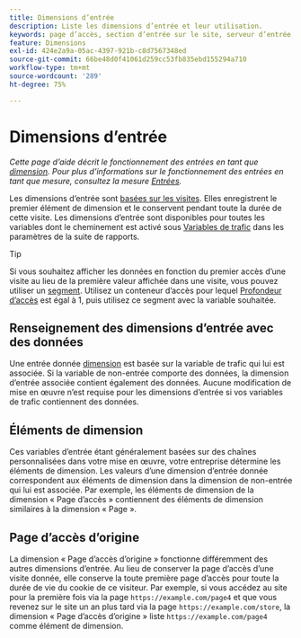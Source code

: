 ```yaml
---
title: Dimensions d’entrée
description: Liste les dimensions d’entrée et leur utilisation.
keywords: page d’accès, section d’entrée sur le site, serveur d’entrée, Custom Insight d’entrée
feature: Dimensions
exl-id: 424e2a9a-05ac-4397-921b-c8d7567348ed
source-git-commit: 66be48d0f41061d259cc53fb835ebd155294a710
workflow-type: tm+mt
source-wordcount: '289'
ht-degree: 75%

---
```


# Dimensions d’entrée

*Cette page d’aide décrit le fonctionnement des entrées en tant que [dimension](overview.md). Pour plus d’informations sur le fonctionnement des entrées en tant que mesure, consultez la mesure [Entrées](../metrics/entries.md).*

Les dimensions d’entrée sont [basées sur les visites](../metrics/visits.md). Elles enregistrent le premier élément de dimension et le conservent pendant toute la durée de cette visite. Les dimensions d’entrée sont disponibles pour toutes les variables dont le cheminement est activé sous [Variables de trafic](/help/admin/admin/c-manage-report-suites/c-edit-report-suites/c-traffic-variables/traffic-var.md) dans les paramètres de la suite de rapports.

>[!TIP]
>Si vous souhaitez afficher les données en fonction du premier accès d’une visite au lieu de la première valeur affichée dans une visite, vous pouvez utiliser un [segment](/help/components/segmentation/seg-overview.md). Utilisez un conteneur d’accès pour lequel [Profondeur d’accès](hit-depth.md) est égal à 1, puis utilisez ce segment avec la variable souhaitée.

## Renseignement des dimensions d’entrée avec des données

Une entrée donnée [dimension](overview.md) est basée sur la variable de trafic qui lui est associée. Si la variable de non-entrée comporte des données, la dimension d’entrée associée contient également des données. Aucune modification de mise en œuvre n’est requise pour les dimensions d’entrée si vos variables de trafic contiennent des données.

## Éléments de dimension

Ces variables d’entrée étant généralement basées sur des chaînes personnalisées dans votre mise en œuvre, votre entreprise détermine les éléments de dimension. Les valeurs d’une dimension d’entrée donnée correspondent aux éléments de dimension dans la dimension de non-entrée qui lui est associée. Par exemple, les éléments de dimension de la dimension « Page d’accès » contiennent des éléments de dimension similaires à la dimension « Page ».

## Page d’accès d’origine

La dimension « Page d’accès d’origine » fonctionne différemment des autres dimensions d’entrée. Au lieu de conserver la page d’accès d’une visite donnée, elle conserve la toute première page d’accès pour toute la durée de vie du cookie de ce visiteur. Par exemple, si vous accédez au site pour la première fois via la page `https://example.com/page4` et que vous revenez sur le site un an plus tard via la page `https://example.com/store`, la dimension « Page d’accès d’origine » liste `https://example.com/page4` comme élément de dimension.
